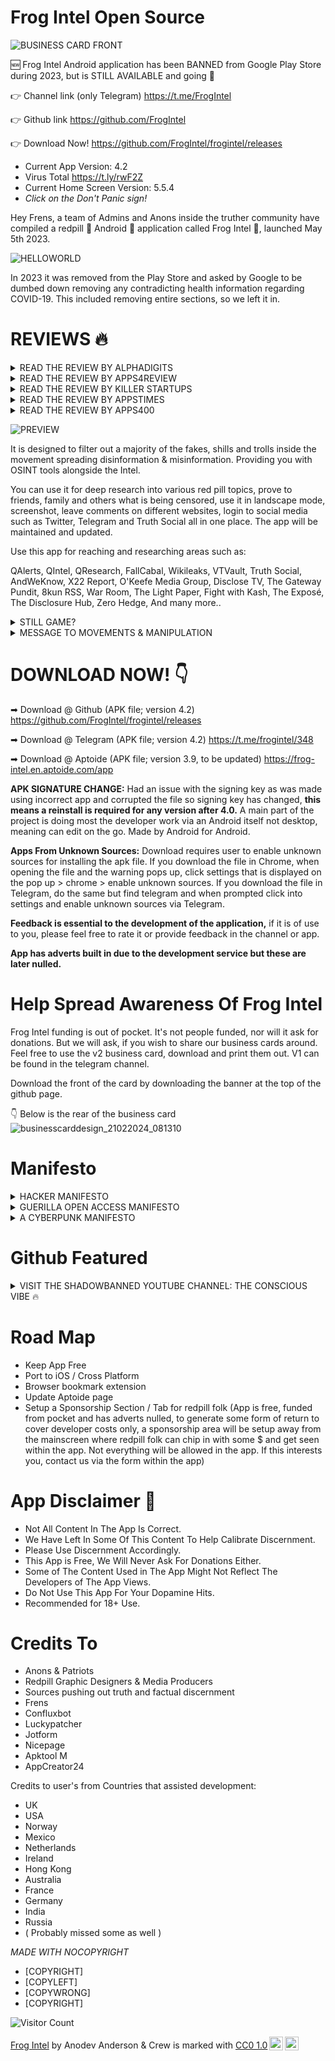 # Frog Intel Open Source

![BUSINESS CARD FRONT](https://github.com/FrogIntel/frogintel/assets/142356943/364f0820-d105-4b98-b55b-b3274738403e)

🆕 Frog Intel Android application has been BANNED from Google Play Store during 2023, but is STILL AVAILABLE and going 💪

👉 Channel link (only Telegram)
https://t.me/FrogIntel

👉 Github link
https://github.com/FrogIntel

👉 Download Now!
https://github.com/FrogIntel/frogintel/releases

- Current App Version: 4.2
- Virus Total https://t.ly/rwF2Z
- Current Home Screen Version: 5.5.4
- *Click on the Don't Panic sign!*

Hey Frens, a team of Admins and Anons inside the truther community have compiled a redpill 💊 Android 🤖 application called Frog Intel 🐸, launched May 5th 2023.

![HELLOWORLD](https://github.com/FrogIntel/frogintel/assets/142356943/e21ce3df-3a9d-4e9d-82b7-93345e06ff74)


In 2023 it was removed from the Play Store and asked by Google to be dumbed down removing any contradicting health information regarding COVID-19. This included removing entire sections, so we left it in.

# REVIEWS 🔥

<details>
<summary>
READ THE REVIEW BY ALPHADIGITS
</summary>

# Frog Intel App Helps Navigate the Labyrinth of Truth in a World of Misinformation - AlphaDigits

In a world where truth seems to be a rare commodity, and information often dances behind veils of censorship and manipulation, the quest for genuine understanding can feel like navigating a labyrinthine maze. But fear not, for there exists a beacon of light amidst the shadows: Frog Intel, an unconventional app poised to pierce through the fog of misinformation and guide truth-seekers into the realm of unfiltered knowledge.

Imagine embarking on a journey through the depths of uncharted intelligence, where the boundaries of conventional discourse are challenged and the forbidden fruits of red-pill tropics beckon. Frog Intel beckons, offering an odyssey of discovery free from the shackles of paywalls and restrictions, inviting users to explore a vast landscape of uncensored information.

At the heart of Frog Intel lies its promise of enlightenment. With its update notifications, users are kept abreast of the latest developments in a world where the truth is constantly evolving. Whether it’s political upheavals, societal controversies, or global events, Frog Intel stands as a steadfast companion, empowering users to delve deep into the issues that matter most to them.

But like any revolutionary force, Frog Intel faces its share of challenges. Its interface, while functional, lacks the sleek aesthetic of its mainstream counterparts, and critics question its motives, skeptics doubt its veracity, and adversaries seek to undermine its credibility. But in the face of adversity, Frog Intel stands resolute, a beacon of truth amidst the tumult of the digital age. In its simplicity lies accessibility, welcoming users of all backgrounds to partake in the pursuit of truth. Reviews and ratings sing praises of its seamless integration with social media platforms like Twitter, Telegram, and Truth Social, heralding Frog Intel as a catalyst for meaningful discourse and exchange of ideas.

In the grand tapestry of human endeavor, Frog Intel emerges not just as an app, but as a symbol of defiance against the forces of censorship and manipulation. It is a testament to the unwavering spirit of human inquiry, a rallying cry for those who refuse to be bound by the chains of ignorance.

So, fellow truth-seeker, heed the call of Frog Intel and embark on a voyage of discovery. The truth awaits, shimmering like a distant beacon on the horizon. Are you ready to embrace it, challenge the status quo, and journey into the depths of unfiltered reality? The choice is yours, and the adventure awaits.

Moreover, nestled within Frog Intel’s interface are not only portals to enlightenment but also avenues of amusement. The developers have ingeniously integrated simple yet engaging games accessible through the app’s search function, adding a delightful twist to the pursuit of truth.

*One of the app’s hidden gems lies within its search functionality:* an entertaining feature triggered by a specific keyword. Picture this: a user types “neo” into the search bar, and suddenly, the screen transforms into a mesmerizing, Matrix-like display reminiscent of the iconic scenes from the eponymous movie. It’s a playful nod to pop culture, inviting users to experience a moment of cinematic nostalgia amidst their quest for knowledge. Indeed, it’s a delightful Easter egg tucked away within the app’s depths, waiting to be discovered and enjoyed.

But the search bar isn’t merely a gateway to entertainment; it’s also a conduit for staying informed. Users can utilize it to access updated versions of the app, ensuring that they remain at the forefront of current events and spicy content. It’s a testament to Frog Intel’s commitment to providing its users with not only unfiltered information but also a seamless and interactive experience.

https://alphadigits.com/2024/02/frog-intel-app-helps-navigate-the-labyrinth-of-truth-in-a-world-of-misinformation/
</details>
<details>
<summary>
READ THE REVIEW BY APPS4REVIEW
</summary>

# FROG INTEL REDEFINING TRUTH-SEEKING IN THE DIGITAL REALM

In the digital landscape, where misinformation often clouds the pursuit of truth, Frog Intel emerges as a beacon for the discerning truth-seekers within the red pill community. This meticulously crafted Frog Intel Android application represents more than just a technological advancement; it embodies a revolutionary platform deeply embedded in the intricate web of red pill truths. Its inception stems from a collective frustration among individuals navigating a labyrinth of shills and trolls, yearning for an authentic haven of enlightenment.

Key to Unlocking Reliable Information Source

At its core, Frog Intel transcends the realm of a mere app, standing as a potent arsenal equipped with cutting-edge OSINT tools that redefine how users engage with red pill content. By curating a diverse array of Truther websites and offering robust research capabilities on a myriad of red pill topics, Frog Intel breaks the confines of traditional boundaries. It empowers users to excavate suppressed truths and equip themselves with knowledge that slices through the veneer of disinformation.

The user experience facilitated by Frog Intel is unparalleled, boasting seamless integration with popular social media platforms such as Twitter, Telegram, and Truth Social. Its landscape mode and screenshot features elevate usability, enabling users to effortlessly explore and disseminate content within their social circles. The app’s unwavering commitment to regular updates and maintenance ensures that users are always equipped with the most reliable and current information, even amidst the cacophony of digital discourse.

Unleash the Power of Truth

A standout attribute of Frog Intel lies in its role as a shield against the inundation of fake news and deceitful narratives rampant in the digital sphere. By offering a curated selection of red pill resources – from QAlerts to Zero Hedge – the app empowers users to navigate diverse and insightful platforms with precision and ease. In an era permeated by misinformation, Frog Intel emerges as a guardian of truth, nurturing a community of well-informed individuals adept at distinguishing fact from fiction.

Your Gateway to Reliable Information

Frog Intel symbolizes a paradigm shift towards information transparency and empowerment. It beckons users to embark on a quest for enlightenment, urging them to awaken their inner warriors and seize control of their digital encounters. The advent of Frog Intel heralds a crucial juncture where truth intertwines with empowerment, igniting a revolution in how individuals engage with and interpret information.

Unlocking Truth

This application serves as a testament to technology’s formidable power in aiding truth-seekers to navigate the intricacies of the digital domain with clarity and insight. It signals a new era where authenticity reigns supreme, inviting users to embrace the transformative potential of genuine enlightenment. With Frog Intel, the convergence of truth and empowerment facilitates the emergence of a community driven by the desire to reshape the landscape of information sharing and interpretation.

Final Words

In conclusion, Frog Intel stands as a pioneering force in the realm of truth-seeking applications, championing a mission to unveil the untold truths and empower individuals with the tools necessary to navigate the complexities of the digital world with discernment and fortitude.

https://apps4review.com/2024/02/21/frog-intel-redefining-truth-seeking-in-the-digital-realm/
</details>

<details>
 <summary>
  READ THE REVIEW BY KILLER STARTUPS
 </summary>

 
# Frog Intel: Bridging the Gap to Censored Information
 
In an era where access to unfiltered information is increasingly under scrutiny, Frog Intel emerges as a bold solution. Founded in 2023 by Anodev Anderson, this startup is dedicated to connecting users with censored intelligence and information, ensuring that knowledge remains free and accessible to all. With its innovative approach, Frog Intel is not just an app; it’s a movement towards transparency and education in the digital age.



Company Overview

- Name: Frog Intel
- Year Founded: 2023
- Type of Company: Information App
- HQ Location: Remote
- Startup Founders: Anodev Anderson - Head Developers
- One-Liner: Get Educated Fren..



Progress and Current Status

Frog Intel’s journey has been marked by both challenge and innovation. Initially listed on the Play Store, the app was removed due to its sensitive nature, demonstrating the hurdles faced by platforms providing unrestricted access to information. Undeterred, Frog Intel embraced the open-source community, removing adverts and releasing version 4, an update that refined its capabilities while staying true to its mission.

A Platform for Free Access

At its core, Frog Intel aims to dismantle barriers to information. By providing a direct link to censored content, it empowers users to explore beyond mainstream narratives, fostering a culture of informed decision-making. This mission is particularly poignant in an age where digital censorship and information control are prevalent, making Frog Intel’s role not just relevant but vital.

An Inspiring Vision

Inspired by the film “V for Vendetta,” Frog Intel’s inception is rooted in the desire to challenge the status quo and promote freedom of information. This vision has evolved from the idea of hacking into global communication systems to creating an accessible app that serves as a beacon for unrestricted information. Frog Intel’s journey from concept to reality highlights the power of innovative thinking in addressing contemporary challenges.

Looking Up to My Pillow

Frog Intel admires Mike Lindell’s My Pillow for its commitment to progress and quality, drawing parallels between Lindell’s dedication and their own mission. Just as My Pillow has made a mark with its exceptional products, Frog Intel aims to leave an indelible impact on the information landscape, guided by a commitment to freedom, transparency, and the dissemination of unfiltered knowledge.

Future Outlook

Looking ahead, Frog Intel envisions itself as a steadfast advocate for open source development and the unrestricted flow of information. By continuously refining its platform and expanding its reach, it aims to become a cornerstone for individuals seeking unfiltered access to information, all while navigating the complexities of digital censorship with resilience and innovation.

https://www.killerstartups.com/frog-intel-bridging-the-gap-to-censored-information/
</details>
<details>
 <summary>
  READ THE REVIEW BY APPSTIMES
 </summary>

 
# Frog Intel: A Gateway to Authentic Enlightenment
 
In the ever-evolving landscape of information dissemination, Frog Intel emerges as a beacon of truth in a sea of disinformation and manipulation. This Android application, meticulously designed to cater to the discerning needs of truth-seekers within the red pill community, stands out as a powerful tool intricately woven into the fabric of red pill truth areas. Its genesis lies in a shared frustration among individuals navigating the treacherous maze of shills and trolls, longing for a sanctuary of authentic enlightenment.

Unlocking the Power of Truth
At its core, Frog Intel is not just an app; it is a revolutionary platform armed with cutting-edge OSINT tools that revolutionize the way user’s access and interact with red pill content. By curating a collection of Truther websites and offering deep research capabilities on a plethora of red pill topics, Frog Intel transcends conventional boundaries, empowering users to unearth censored truths and arm themselves with knowledge that pierces through the veil of misinformation.

The user experience provided by Frog Intel is unparalleled, featuring seamless integration with social media platforms like Twitter, Telegram, and Truth Social. Its landscape mode and screenshot capabilities enhance usability, making it effortless for users to engage with and share content with their circles of influence. The app’s commitment to continuous updates and maintenance ensures that users always have access to the most reliable and up-to-date information, even amidst the chaos of digital discourse.

A Deep Dive into the Frog Intel App
One of the standout features of Frog Intel is its role as a shield against the deluge of fake news and deceptive narratives that pervade the digital sphere. By offering a curated selection of red pill resources, ranging from QAlerts to Zero Hedge, the app empowers users to navigate through a myriad of insightful platforms with precision and ease. In a time where misinformation runs rampant, Frog Intel positions itself as a guardian of truth, fostering a community of well-informed individuals equipped to discern fact from fiction.

Your Gateway to Reliable Information
In essence, Frog Intel symbolizes more than just a technological tool; it signifies a paradigm shift towards information transparency and empowerment. It invites users to embark on a journey of enlightenment, challenging them to awaken their inner warriors and take control of their digital experiences. The unveiling of Frog Intel marks a pivotal moment where truth converges with empowerment, sparking a revolution in how individuals engage with and interpret information.

Final Thoughts
Frog Intel stands as a testament to the power of technology in enabling truth-seekers to navigate the complexities of the digital realm with clarity and insight. It heralds a new era where authenticity rules supreme, inviting users to embrace the transformative potential of genuine enlightenment. With Frog Intel, truth meets empowerment, giving rise to a community of individuals poised to reshape the landscape of information sharing and interpretation.

https://appstimes.in/frog-intel-a-gateway-to-authentic-enlightenment/
</details>

<details>
 <summary>
  READ THE REVIEW BY APPS400
 </summary>

 
# Unveiling the Power of Frog Intel
 
In the realm of digital information consumption, the re-launch of Frog Intel app stands as a transformative moment. Embracing a new interface, Frog Intel emerges as an Android application intricately woven into the fabric of red pill truth areas, complemented by cutting-edge OSINT tools. The genesis of this app is rooted in a collective frustration shared among individuals, like us, who have grown weary of navigating through the labyrinth of shills and trolls within the movement. With a primary focus on filtering out misinformation and disinformation, Frog Intel carves a path to authentic enlightenment.

Redefining Truth and Information Access
Frog Intel is an app with a collection of Truther Websites and OSINT tools for the red pill folk. This revamped app transcends conventional boundaries by enabling users to delve into deep research on a myriad of red pill topics while unearthing censored truths. Its versatility allows for effortless sharing with friends, family, and peers, incorporating features like landscape mode, screenshot capabilities, and the option to engage through social media platforms such as Twitter, Telegram, and Truth Social all in one unified space. Continuously updated and maintained, Frog Intel serves as a beacon of reliability amidst the chaos of digital discourse.

Stand With the Truth
By offering a curated selection of red pill resources ranging from QAlerts to Zero Hedge, Frog Intel empowers users to navigate a multitude of insightful platforms with ease and precision. It acts as a shield against the onslaught of fake news, shrouded in deceptive narratives, and positions itself as a guardian of truth in an era fraught with misinformation.

Final Thoughts
Ultimately, Frog Intel transcends the confines of a mere application; it symbolizes a paradigm shift towards information transparency, fostering a community of informed individuals equipped to discern fact from fiction. Revolutionize your digital experience, embark on a journey of enlightenment, and awaken your inner warrior with the unveiling of this powerful new tool. Frog Intel: where truth meets empowerment.

https://apps400.com/android-apps/unveiling-the-power-of-frog-intel.html
</details>


![PREVIEW](https://github.com/FrogIntel/frogintel/assets/142356943/b3b1813c-36c4-4a5a-bb83-ad3c4d6a9b99)


It is designed to filter out a majority of the fakes, shills and trolls inside the movement spreading disinformation & misinformation. Providing you with OSINT tools alongside the Intel.

You can use it for deep research into various red pill topics, prove to friends, family and others what is being censored, use it in landscape mode, screenshot, leave comments on different websites, login to social media such as Twitter, Telegram and Truth Social all in one place. The app will be maintained and updated.

Use this app for reaching and researching areas such as:

QAlerts, QIntel, QResearch, FallCabal, Wikileaks, VTVault, Truth Social, AndWeKnow, X22 Report, O'Keefe Media Group, Disclose TV, The Gateway Pundit, 8kun RSS, War Room, The Light Paper, Fight with Kash, The Exposé, The Disclosure Hub, Zero Hedge, And many more..

<details>
<summary>
STILL GAME?
 
</summary>


https://github.com/FrogIntel/frogintel/assets/142356943/31ca02b6-d483-4533-9254-5ecfb593db94


##80

We need to get organized.

Things need to be solved to understand what is about to happen.

Let's start w/ Alice & Wonderland.

Hillary Clinton in Wonderland by Lewis Carroll.

Saudi Arabia - the Bloody Wonderland.

Snow White.

Wizards & Warlocks.

Q

</details>
<details>
 <summary>
  MESSAGE TO MOVEMENTS & MANIPULATION
 </summary>

*"I don't get why people complain about the lack of information available to the public then bring out something the public has to see and yet charges for access to their work or production?*

*You stifle progress doing this"*



**To the search engine & other manipulation against this github repo**

*You see us. We see you.*

**"Frog Intel" search results:**
- Google: No github appears ⛔
- Yahoo: Github appears
- Bing: Github appears
- Duckduckgo: Github appears
- Ecosia: Github appears at top ✅
- Qwant: Github appears
- Startpage: No github appears ⛔
- YouTube: Banned ⛔
- Rumble: Appears ✅
- X / Twitter: Advertising app is blocked ⛔
- Facebook: Unknown, do people still use this? 🐸

*Dear Google and Startpage.*

*First off Google, you owe me money. Bug bounty program.*

*Since May 23 you have been manipulating heavily the search results.*

**TO ALL SEARCH ENGINES**

*The github should be the first result to show.*
</details>

# DOWNLOAD NOW! 👇

➡ Download @ Github (APK file; version 4.2)
https://github.com/FrogIntel/frogintel/releases

➡ Download @ Telegram (APK file; version 4.2)
https://t.me/frogintel/348

➡ Download @ Aptoide (APK file; version 3.9, to be updated)
https://frog-intel.en.aptoide.com/app

**APK SIGNATURE CHANGE:** Had an issue with the signing key as was made using incorrect app and corrupted the file so signing key has changed, **this means a reinstall is required for any version after 4.0.** A main part of the project is doing most the developer work via an Android itself not desktop, meaning can edit on the go. Made by Android for Android.

**Apps From Unknown Sources:**
Download requires user to enable unknown sources for installing the apk file.
If you download the file in Chrome, when opening the file and the warning pops up, click settings that is displayed on the pop up > chrome > enable unknown sources.
If you download the file in Telegram, do the same but find telegram and when prompted click into settings and enable unknown sources via Telegram.

**Feedback is essential to the development of the application,** if it is of use to you, please feel free to rate it or provide feedback in the channel or app.

**App has adverts built in due to the development service but these are later nulled.**

# Help Spread Awareness Of Frog Intel

Frog Intel funding is out of pocket. It's not people funded, nor will it ask for donations. But we will ask, if you wish to share our business cards around. Feel free to use the v2 business card, download and print them out. V1 can be found in the telegram channel.

Download the front of the card by downloading the banner at the top of the github page.

👇 Below is the rear of the business card
![businesscarddesign_21022024_081310](https://github.com/FrogIntel/frogintel/assets/142356943/39370be3-4f50-4a41-b10e-1420964deb1e)


# Manifesto

<details>
 <summary>
  HACKER MANIFESTO
 </summary>

*"The following was written shortly after my arrest..."*



# The Conscience of a Hacker

by

**The Mentor**

Written on January 8, 1986



Another one got caught today, it's all over the papers.  "Teenager
Arrested in Computer Crime Scandal", "Hacker Arrested after Bank Tampering"...
Damn kids.  They're all alike.

But did you, in your three-piece psychology and 1950's technobrain,
ever take a look behind the eyes of the hacker?  Did you ever wonder what
made him tick, what forces shaped him, what may have molded him?
I am a hacker, enter my world...
Mine is a world that begins with school... I'm smarter than most of
the other kids, this crap they teach us bores me...
Damn underachiever.  They're all alike.

I'm in junior high or high school.  I've listened to teachers explain
for the fifteenth time how to reduce a fraction.  I understand it.  "No, Ms.
Smith, I didn't show my work.  I did it in my head..."
Damn kid.  Probably copied it.  They're all alike.

I made a discovery today.  I found a computer.  Wait a second, this is
cool.  It does what I want it to.  If it makes a mistake, it's because I
screwed it up.  Not because it doesn't like me...
Or feels threatened by me...
Or thinks I'm a smart ass...
Or doesn't like teaching and shouldn't be here...
Damn kid.  All he does is play games.  They're all alike.

And then it happened... a door opened to a world... rushing through
the phone line like heroin through an addict's veins, an electronic pulse is
sent out, a refuge from the day-to-day incompetencies is sought... a board is
found.
"This is it... this is where I belong..."
I know everyone here... even if I've never met them, never talked to
them, may never hear from them again... I know you all...
Damn kid.  Tying up the phone line again.  They're all alike...

You bet your ass we're all alike... we've been spoon-fed baby food at
school when we hungered for steak... the bits of meat that you did let slip
through were pre-chewed and tasteless.  We've been dominated by sadists, or
ignored by the apathetic.  The few that had something to teach found us willing pupils, but those few are like drops of water in the desert.

This is our world now... the world of the electron and the switch, the
beauty of the baud.  We make use of a service already existing without paying
for what could be dirt-cheap if it wasn't run by profiteering gluttons, and
you call us criminals.  We explore... and you call us criminals.  We seek
after knowledge... and you call us criminals.  We exist without skin color,
without nationality, without religious bias... and you call us criminals.
You build atomic bombs, you wage wars, you murder, cheat, and lie to us
and try to make us believe it's for our own good, yet we're the criminals.

Yes, I am a criminal.  My crime is that of curiosity.  My crime is
that of judging people by what they say and think, not what they look like.
My crime is that of outsmarting you, something that you will never forgive me
for.

I am a hacker, and this is my manifesto.  You may stop this individual,
but you can't stop us all... after all, we're all alike.

The Mentor

Volume One, Issue 7, Phile 3 of 10

https://youtu.be/ecKP23EcXH4
</details>
<details>
 <summary>
GUERILLA OPEN ACCESS MANIFESTO
 </summary>

# Guerilla Open Access Manifesto 

Information is power. But like all power, there are those who want to keep it for 
themselves. The world's entire scientific and cultural heritage, published over centuries 
in books and journals, is increasingly being digitized and locked up by a handful of 
private corporations. Want to read the papers featuring the most famous results of the 
sciences? You'll need to send enormous amounts to publishers like Reed Elsevier. 

There are those struggling to change this. The Open Access Movement has fought 
valiantly to ensure that scientists do not sign their copyrights away but instead ensure 
their work is published on the Internet, under terms that allow anyone to access it. But 
even under the best scenarios, their work will only apply to things published in the future. 
Everything up until now will have been lost. 

That is too high a price to pay. Forcing academics to pay money to read the work of their 
colleagues? Scanning entire libraries but only allowing the folks at Google to read them? 
Providing scientific articles to those at elite universities in the First World, but not to 
children in the Global South? It's outrageous and unacceptable. 

"I agree," many say, "but what can we do? The companies hold the copyrights, they 
make enormous amounts of money by charging for access, and it's perfectly legal — 
there's nothing we can do to stop them." But there is something we can, something that's 
already being done: we can fight back. 

Those with access to these resources — students, librarians, scientists — you have been 
given a privilege. You get to feed at this banquet of knowledge while the rest of the world 
is locked out. But you need not — indeed, morally, you cannot — keep this privilege for 
yourselves. You have a duty to share it with the world. And you have: trading passwords 
with colleagues, filling download requests for friends. 



Meanwhile, those who have been locked out are not standing idly by. You have been 
sneaking through holes and climbing over fences, liberating the information locked up by 
the publishers and sharing them with your friends. 

But all of this action goes on in the dark, hidden underground. It's called stealing or 
piracy, as if sharing a wealth of knowledge were the moral equivalent of plundering a 
ship and murdering its crew. But sharing isn't immoral — it's a moral imperative. Only 
those blinded by greed would refuse to let a friend make a copy. 

Large corporations, of course, are blinded by greed. The laws under which they operate 
require it — their shareholders would revolt at anything less. And the politicians they 
have bought off back them, passing laws giving them the exclusive power to decide who 
can make copies. 

There is no justice in following unjust laws. It's time to come into the light and, in the 
grand tradition of civil disobedience, declare our opposition to this private theft of public 
culture. 

We need to take information, wherever it is stored, make our copies and share them with 
the world. We need to take stuff that's out of copyright and add it to the archive. We need 
to buy secret databases and put them on the Web. We need to download scientific 
journals and upload them to file sharing networks. We need to fight for Guerilla Open 
Access. 

With enough of us, around the world, we'll not just send a strong message opposing the 
privatization of knowledge — we'll make it a thing of the past. Will you join us? 

Aaron Swartz 

July 2008, Eremo, Italy

https://youtu.be/pk8taa_u29U
</details>
<details>
 <summary>
  A CYBERPUNK MANIFESTO
 </summary>

# A Cyberpunk Manifesto

*We are the ELECTRONIC MINDS, a group of free-minded rebels. Cyberpunks.
We live in Cyberspace, we are everywhere, we know no boundaries.
This is our manifest. The Cyberpunks' manifest.*


I. Cyberpunk

1/ We are those, the Different. Technological rats, swimming in the ocean of information.
2/ We are the retiring, little kid at school, sitting at the last desk, in the corner of the class room. 3/ We are the teenager everybody considers strange 4/ We are the student hacking computer systems, exploring the depth of his reach. 5/ We are the grown-up in the park, sitting on a bench, laptop on his knees, programming the last virtual reality. 6/ Ours is the garage, stuffed with electronics. The soldering iron in the corner of the desk and the nearby disassembled radio- they are also ours. Ours is the cellar with computers, buzzing printers and beeping modems. 7/ We are those that see reality in a different way. Our point of view shows more than ordinary people can see. They see only what is outside, but we see what is inside. That's what we are - realists with the glasses of dreamers. 8/ We are those strange people, almost unknown to the neighborhood. People, indulged in their own thoughts, sitting day after day before the computer, ransacking the net for something. We are not often out of home, just from time to time, only to go to the nearby radio shack, or to the usual bar to meet some of the few friends we have, or to meet a client, or to the backstreet druggist... or just for a little walk. 9/ We do not have many friends, only a few with whom we go to parties. Everybody else we know we know on the net. Our real friends are there, on the other side of the line. We know them from our favorite IRC channel, from the News-Groups, from the systems we hang-around: 10/ We are those who don't give a shit about what people think about us, we don't care what we look like or what people talk about us in our absence. 11/ The majority of us likes to live in hiding, being unknown to everybody except those few we must inevitably contact with. 12/ Others love publicity, they love fame. They are all known in the underground world. Their names are often heard there.
But we are all united by one thing - we are Cyberpunks.

13/ Society does not understand us, we are "weird" and "crazy" people in the eyes of the ordinary people who live far from information and free ideas. Society denies our way of thinking - a society, living, thinking and breathing in one and only one way - a clichc. 14/ They deny us for we think like free people, and free thinking is forbidden. 15/ The Cyberpunk has outer appearance, he is no motion. Cyberpunks are people, starting from the ordinary and known to nobody person, to the artist-technomaniac, to the musician, playing electronic music, to the superficial scholar. 16/ The Cyberpunk is no literature genre anymore, not even an ordinary subculture. The Cyberpunk is a stand-alone new culture, offspring of the new age. A culture that unites our common interests and views. We are a unit. We are Cyberpunks.


II. Society

1/ The Society which surrounds us is clogged with concervacy pulling everything and everybody to itself, while it sinks slowly in the quicksands of time. 2/ However doggedly some refuse to believe it, it is obvious that we live in a sick society. The so called reforms which our governments so adeptly use to boast, are nothing else but a little step forward, when a whole jump can be done. 3/ People fear the new and unknown. They prefer the old, the known and checked truths. They are afraid of what the new can bring to them. They are afraid that they can lose what they have. 4/ Their fear is so strong that it has proclaimed the revolutional a foe and a the free idea - its weapon. That's their fault. 5/ People must leave this fear behind and go ahead. What's the sense to stick to the little you have now when you can have more tomorrow. Everything they must do is stretch their hands and feel for the new; give freedom to thoughts, ideas, to words: 6/ For centuries each generation has been brought up is a same pattern. Ideals is what everybody follows. Individuality is forgotten. People think in a same way, following the clichc drilled in them in childhood, the clichc-education for all children: And, when someone dares defy authority, he is punished and given as a bad example. "Here is what happens to you when you express your own opinion and deny your teacher's one". 7/ Our society is sick and need to be healed. The cure is a change in the system...


III. The System

1/ The System. Centuries-old, existing on principles that hang no more today. A System that has not changed much since the day of its birth. 2/ The System is wrong. 3/ The System must impose its truth upon us so that it can rule. The government needs us follow it blindly. For this reason we live in an informational eclipse. When people acquire information other that that from the government, they cannot distinguish the right from the wrong. So the lie becomes a truth - a truth, fundamental to everything else. Thus the leaders control with lies and the ordinary people have no notion of what is true and follow the government blindly, trusting it. 4/ We fight for freedom of information. We fight for freedom of speech and press. For the freedom to express our thoughts freely, without being persecuted by the system. 5/ Even in the most-developed and 'democratic' countries, the system imposes misinformation. Even in the countries that pretend to be the cradle of free speech. Misinformation is one of the system's main weapon. A weapon, they use very well. 6/ It is the Net that helps us spread the information freely. The Net, with no boundaries and information limit 7/ Ours is yours, yours is ours. 8/ Everyone can share information, no restrictions. 9/ Encrypting of informattion is our weapon. Thus the words of revolution can spread uninterrupted, and the government can only guess. 10/ The Net is our realm, in the Net we are Kings.11/ Laws. The world is changing, but the laws remain the same. The System is not changing, only a few details get redressed for the new time, but everything in the concept remains the same. 12/ We need new laws. Laws, fitting the times we live in, with the world that surrounds us. Not laws build on the basis of the past. Laws, build for today, laws, that will fit tomorrow. 13/ The laws that only refrain us. Laws that badly need revision.


IV. The vision

1/ Some people do not care much about what happens globally. They care about what happens around them, in their micro-universe. 2/ These people can only see a dark future, for they can only see the life they live now. 3/ Others show some concern about the global affairs. They are interested in everything,in the future in perspective, in what is going to happen globally. 4/ They have a more optimistic view. To them the future is cleaner and more beautiful, for they can see into it and they see a more mature man, a wiser world. 5/ We are in the middle. We are interested in what happens now, but what in what's gonna happen tomorow as well. 6/ We look in the net, and the net is growing wide and wider. 7/ Soon everything in this world will be swallowed by the net: from the military systems to the PC at home. 8/ But the net is a house of anarchy. 9/ It cannot be controlled and in this is its power. 10/ Every man will be dependent on the net. 11/ The whole information will be there, locked in the abysses of zeros and ones. 12/ Who controls the net, controls the information. 13/ We will live in a mixture of past and present. 14/ The bad come from the man, and the good comes from technology. 15/ The net will control the little man, and we will control the net. 16/ For is you do not control, you will be controlled. 17/ The Information is POWER!


V. Where are we?

1/ Where are we? 2/ We all live in a sick world, where hatred is a weapon, and freedom - a dream. 3/ The world grows so slowly. It is hard for a Cyberpunk to live in an underdeveloped world, looking the people around him, seeing how wrongly they develop. 4/ We go ahead, they pull us back again. Society suppressses us. Yes, it suppresses the freedom of thought. With its cruel education programs in schools and universities. They drill in the children their view of things and every attempt to express a different opinion is denied and punished. 5/ Our kids grow educated in this old and still unchanged system. A system that tolerates no freedom of thought and demands a strict obeyance to the reules... 6/ In what a worlds, how different from this, could we live now, if people were making jumps and not creeps. 7/ It is so hard to live in this world, Cyberpunk. 8/ It is as if time has stopped. 9/ We live on the right spot, but not in the right time. 10/ Everything is so ordinary, people are all the same, their deeds toos. As if society feels an urgent need to live back in time. 11/ Some, trying to find their own world, the world of a Cyberpunk, and finding it, build their own world. Build in their thoughts, it changes reality, lays over it and thus they live in a virtual world. The thought-up, build upon reality: 12/ Others simply get accustomed to the world as it is. They continue to live in it, although they dislike it. They have no other choice but the bare hope that the world will go out of its hollow and will go ahead.13/ What we are trying to do is change the situation. We are trying to adjust the present world to our needs and views. To use maximally what is fit and to ignore the trash. Where we can't, we just live in this world, like Cyberpunks, no matter how hard, when society fights us we fight back.14/ We build our worlds in Cyberspace. 15/ Among the zeros and ones, among the bits of information. 16/ We build our community. The community of Cyberpunks.


Unite!
Fight for your rights!


*We are the ELECTRONIC MINDS, a group of free-minded rebels. Cyberpunks.
We live in Cyberspace, we are everywhere, we know no boundaries.
This is our manifest. The Cyberpunks' Manifest.*

February 14, 1997

Christian As. Kirtchev

https://youtu.be/e7QvPgEquUk
</details>

# Github Featured

<details>
<summary>
 VISIT THE SHADOWBANNED YOUTUBE CHANNEL: THE CONSCIOUS VIBE 🔥
</summary>

# The Conscious Vibe

Followed by the head dev for many years who witnessed the shadowbanning of this remarkable music channel. Embraced with 432hz & 528hz music mixes ranging from chillstep to drum and bass.

https://github.com/FrogIntel/frogintel/assets/142356943/43fa7cba-a888-4b0d-9c5d-25ef64be37c6

👉 https://youtube.com/@SynoviaRevival
 
</details>

# Road Map

- Keep App Free
- Port to iOS / Cross Platform
- Browser bookmark extension
- Update Aptoide page
- Setup a Sponsorship Section / Tab for redpill folk
(App is free, funded from pocket and has adverts nulled, to generate some form of return to cover developer costs only, a sponsorship area will be setup away from the mainscreen where redpill folk can chip in with some $ and get seen within the app. Not everything will be allowed in the app. If this interests you, contact us via the form within the app)

# App Disclaimer 📄
- Not All Content In The App Is Correct.
- We Have Left In Some Of This Content To Help
Calibrate Discernment.
- Please Use Discernment Accordingly.
- This App is Free, We Will Never
Ask For Donations Either.
- Some of The Content Used in The App Might
Not Reflect The Developers of The App Views.
- Do Not Use This App For Your Dopamine Hits.
- Recommended for 18+ Use.

# Credits To
- Anons & Patriots
- Redpill Graphic Designers & Media Producers
- Sources pushing out truth and factual discernment
- Frens
- Confluxbot
- Luckypatcher
- Jotform
- Nicepage
- Apktool M
- AppCreator24

Credits to user's from Countries that assisted development:
- UK
- USA
- Norway
- Mexico
- Netherlands
- Ireland
- Hong Kong
- Australia
- France
- Germany
- India
- Russia
- ( Probably missed some as well )

*MADE WITH NOCOPYRIGHT*

- [COPYRIGHT]
- [COPYLEFT]
- [COPYWRONG]
- [COPYRIGHT]

![Visitor Count](https://profile-counter.glitch.me/{FrogIntel}/count.svg)

<p xmlns:cc="http://creativecommons.org/ns#" xmlns:dct="http://purl.org/dc/terms/"><a property="dct:title" rel="cc:attributionURL" href="https://github.com/frogintel">Frog Intel</a> by <span property="cc:attributionName">Anodev Anderson & Crew</span> is marked with <a href="http://creativecommons.org/publicdomain/zero/1.0?ref=chooser-v1" target="_blank" rel="license noopener noreferrer" style="display:inline-block;">CC0 1.0<img style="height:22px!important;margin-left:3px;vertical-align:text-bottom;" src="https://mirrors.creativecommons.org/presskit/icons/cc.svg?ref=chooser-v1"><img style="height:22px!important;margin-left:3px;vertical-align:text-bottom;" src="https://mirrors.creativecommons.org/presskit/icons/zero.svg?ref=chooser-v1"></a></p>
